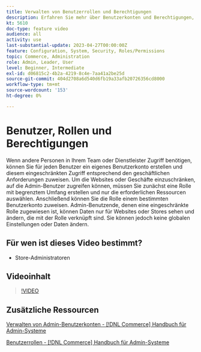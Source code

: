 ```yaml
---
title: Verwalten von Benutzerrollen und Berechtigungen
description: Erfahren Sie mehr über Benutzerkonten und Berechtigungen, mit denen der Zugriff auf  [!DNL Commerce]  Website und die Speicherung von Daten in der Admin Console gesteuert werden.
kt: 5610
doc-type: feature video
audience: all
activity: use
last-substantial-update: 2023-04-27T00:00:00Z
feature: Configuration, System, Security, Roles/Permissions
topic: Commerce, Administration
role: Admin, Leader, User
level: Beginner, Intermediate
exl-id: d06815c2-4b2a-4219-8c4e-7aa41a2be25d
source-git-commit: 404d2708a6d540d6fb19a33afb20726356cd8000
workflow-type: tm+mt
source-wordcount: '153'
ht-degree: 0%

---
```


# Benutzer, Rollen und Berechtigungen

Wenn andere Personen in Ihrem Team oder Dienstleister Zugriff benötigen, können Sie für jeden Benutzer ein eigenes Benutzerkonto erstellen und diesem eingeschränkten Zugriff entsprechend den geschäftlichen Anforderungen zuweisen. Um die Websites oder Geschäfte einzuschränken, auf die Admin-Benutzer zugreifen können, müssen Sie zunächst eine Rolle mit begrenztem Umfang erstellen und nur die erforderlichen Ressourcen auswählen. Anschließend können Sie die Rolle einem bestimmten Benutzerkonto zuweisen. Admin-Benutzende, denen eine eingeschränkte Rolle zugewiesen ist, können Daten nur für Websites oder Stores sehen und ändern, die mit der Rolle verknüpft sind. Sie können jedoch keine globalen Einstellungen oder Daten ändern.

## Für wen ist dieses Video bestimmt?

- Store-Administratoren

## Videoinhalt

>[!VIDEO](https://video.tv.adobe.com/v/3443516?quality=12&learn=on&captions=ger)

## Zusätzliche Ressourcen

[Verwalten von Admin-Benutzerkonten -  [!DNL Commerce] Handbuch für Admin-Systeme](https://experienceleague.adobe.com/docs/commerce-admin/systems/user-accounts/permissions-users-all.html?lang=de)

[Benutzerrollen - [!DNL Commerce] Handbuch für Admin-Systeme](https://experienceleague.adobe.com/docs/commerce-admin/systems/user-accounts/permissions-user-roles.html?lang=de)
